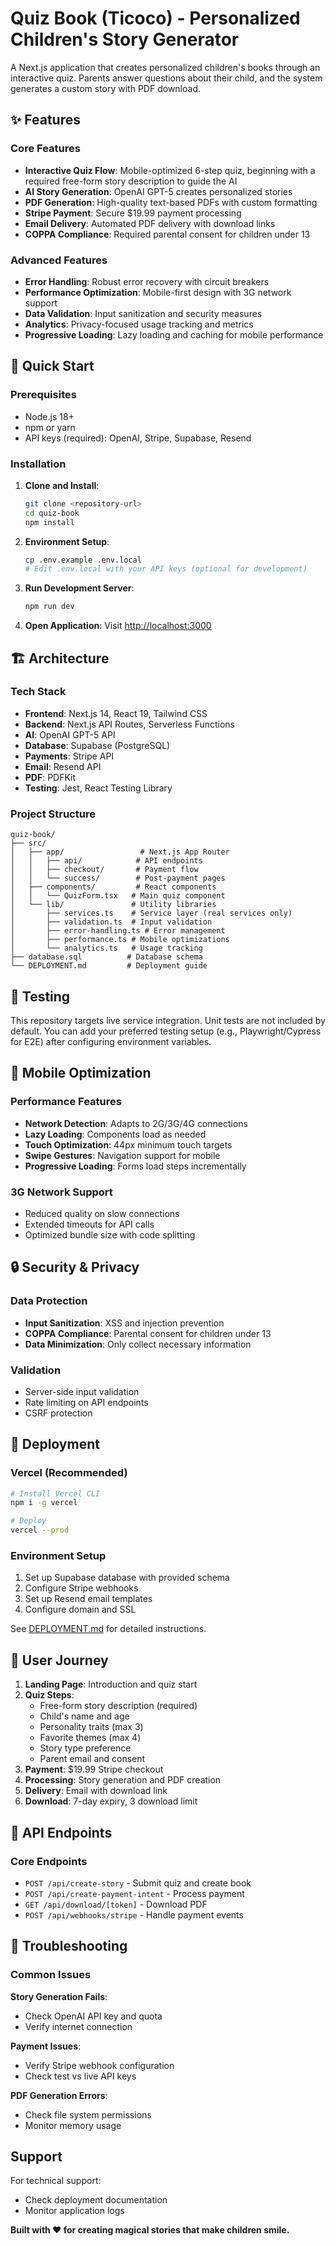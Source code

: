 # Quiz Book (Ticoco) - Personalized Children's Story Generator

A Next.js application that creates personalized children's books through an interactive quiz. Parents answer questions about their child, and the system generates a custom story with PDF download.

## ✨ Features

### Core Features
- **Interactive Quiz Flow**: Mobile-optimized 6-step quiz, beginning with a required free-form story description to guide the AI
- **AI Story Generation**: OpenAI GPT-5 creates personalized stories
- **PDF Generation**: High-quality text-based PDFs with custom formatting  
- **Stripe Payment**: Secure $19.99 payment processing
- **Email Delivery**: Automated PDF delivery with download links
- **COPPA Compliance**: Required parental consent for children under 13

### Advanced Features
- **Error Handling**: Robust error recovery with circuit breakers
- **Performance Optimization**: Mobile-first design with 3G network support
- **Data Validation**: Input sanitization and security measures
- **Analytics**: Privacy-focused usage tracking and metrics
- **Progressive Loading**: Lazy loading and caching for mobile performance

## 🚀 Quick Start

### Prerequisites
- Node.js 18+
- npm or yarn
- API keys (required): OpenAI, Stripe, Supabase, Resend

### Installation

1. **Clone and Install**:
   ```bash
   git clone <repository-url>
   cd quiz-book
   npm install
   ```

2. **Environment Setup**:
   ```bash
   cp .env.example .env.local
   # Edit .env.local with your API keys (optional for development)
   ```

3. **Run Development Server**:
   ```bash
   npm run dev
   ```

4. **Open Application**:
   Visit [http://localhost:3000](http://localhost:3000)

## 🏗️ Architecture

### Tech Stack
- **Frontend**: Next.js 14, React 19, Tailwind CSS
- **Backend**: Next.js API Routes, Serverless Functions
- **AI**: OpenAI GPT-5 API
- **Database**: Supabase (PostgreSQL)
- **Payments**: Stripe API
- **Email**: Resend API
- **PDF**: PDFKit
- **Testing**: Jest, React Testing Library

### Project Structure
```
quiz-book/
├── src/
│   ├── app/                 # Next.js App Router
│   │   ├── api/            # API endpoints
│   │   ├── checkout/       # Payment flow
│   │   └── success/        # Post-payment pages
│   ├── components/         # React components
│   │   └── QuizForm.tsx   # Main quiz component
│   └── lib/               # Utility libraries
│       ├── services.ts    # Service layer (real services only)
│       ├── validation.ts  # Input validation
│       ├── error-handling.ts # Error management
│       ├── performance.ts # Mobile optimizations
│       └── analytics.ts   # Usage tracking
├── database.sql          # Database schema
└── DEPLOYMENT.md         # Deployment guide
```

## 🧪 Testing

This repository targets live service integration. Unit tests are not included by default. You can add your preferred testing setup (e.g., Playwright/Cypress for E2E) after configuring environment variables.

## 📱 Mobile Optimization

### Performance Features
- **Network Detection**: Adapts to 2G/3G/4G connections
- **Lazy Loading**: Components load as needed
- **Touch Optimization**: 44px minimum touch targets
- **Swipe Gestures**: Navigation support for mobile
- **Progressive Loading**: Forms load steps incrementally

### 3G Network Support
- Reduced quality on slow connections
- Extended timeouts for API calls
- Optimized bundle size with code splitting

## 🔒 Security & Privacy

### Data Protection
- **Input Sanitization**: XSS and injection prevention
- **COPPA Compliance**: Parental consent for children under 13
- **Data Minimization**: Only collect necessary information

### Validation
- Server-side input validation
- Rate limiting on API endpoints
- CSRF protection

## 🚀 Deployment

### Vercel (Recommended)
```bash
# Install Vercel CLI
npm i -g vercel

# Deploy
vercel --prod
```

### Environment Setup
1. Set up Supabase database with provided schema
2. Configure Stripe webhooks
3. Set up Resend email templates
4. Configure domain and SSL

See [DEPLOYMENT.md](DEPLOYMENT.md) for detailed instructions.

## 🎯 User Journey

1. **Landing Page**: Introduction and quiz start
2. **Quiz Steps**: 
   - Free-form story description (required)
   - Child's name and age
   - Personality traits (max 3)
   - Favorite themes (max 4)
   - Story type preference
   - Parent email and consent
3. **Payment**: $19.99 Stripe checkout
4. **Processing**: Story generation and PDF creation
5. **Delivery**: Email with download link
6. **Download**: 7-day expiry, 3 download limit

## 📝 API Endpoints

### Core Endpoints
- `POST /api/create-story` - Submit quiz and create book
- `POST /api/create-payment-intent` - Process payment  
- `GET /api/download/[token]` - Download PDF
- `POST /api/webhooks/stripe` - Handle payment events

## 🐛 Troubleshooting

### Common Issues

**Story Generation Fails**:
- Check OpenAI API key and quota
- Verify internet connection

**Payment Issues**:
- Verify Stripe webhook configuration
- Check test vs live API keys

**PDF Generation Errors**:
- Check file system permissions
- Monitor memory usage

## Support

For technical support:
- Check deployment documentation
- Monitor application logs

**Built with ❤️ for creating magical stories that make children smile.**
